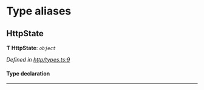

# Type aliases

<a id="httpstate"></a>

##  HttpState

**Ƭ HttpState**: *`object`*

*Defined in [http/types.ts:9](https://github.com/polkadot-js/api/blob/448a729/packages/rpc-provider/src/http/types.ts#L9)*

#### Type declaration

___

